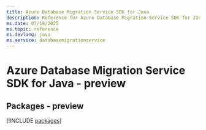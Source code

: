 ```yaml
---
title: Azure Database Migration Service SDK for Java
description: Reference for Azure Database Migration Service SDK for Java
ms.date: 07/18/2025
ms.topic: reference
ms.devlang: java
ms.service: databasemigrationservice
---
```

# Azure Database Migration Service SDK for Java - preview
## Packages - preview
[!INCLUDE [packages](database-migration-service-index.md)]